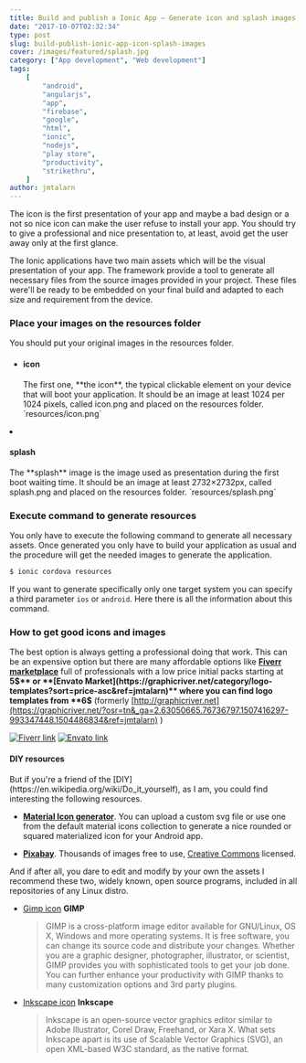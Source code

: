 ```yaml
---
title: Build and publish a Ionic App – Generate icon and splash images
date: "2017-10-07T02:32:34"
type: post
slug: build-publish-ionic-app-icon-splash-images
cover: /images/featured/splash.jpg
category: ["App development", "Web development"]
tags:
    [
        "android",
        "angularjs",
        "app",
        "firebase",
        "google",
        "html",
        "ionic",
        "nodejs",
        "play store",
        "productivity",
        "strikethru",
    ]
author: jmtalarn
---
```


The icon is the first presentation of your app and maybe a bad design or a not so nice icon can make the user refuse to install your app. You should try to give a professional and nice presentation to, at least, avoid get the user away only at the first glance.

<!--more-->

The Ionic applications have two main assets which will be the visual presentation of your app. The framework provide a tool to generate all necessary files from the source images provided in your project. These files were'll be ready to be embedded on your final build and adapted to each size and requirement from the device.

<h3>Place your images on the resources folder</h3>
You should put your original images in the resources folder.

-   <h4>icon</h4>
     The first one, **the icon**, the typical clickable element on your device that will boot your application. It should be an image at least 1024 per 1024 pixels, called icon.png and placed on the resources folder. `resources/icon.png`

  <li>
      <h4>splash</h4>
      The **splash** image is the image used as presentation during the first boot waiting time. It should be an image at least 2732×2732px, called splash.png and placed on the resources folder. `resources/splash.png`

<h3>Execute command to generate resources</h3>

You only have to execute the following command to generate all necessary assets. Once generated you only have to build your application as usual and the procedure will get the needed images to generate the application.

```bash
$ ionic cordova resources
```

If you want to generate specifically only one target system you can specify a third parameter `ios` or `android`. Here [](https://ionicframework.com/docs/cli/cordova/resources) there is all the information about this command.

<h3>How to get good icons and images</h3>

The best option is always getting a professional doing that work. This can be an expensive option but there are many affordable options like **[Fiverr marketplace](http://track.fiverr.com/visit/?bta=16718&nci=5456)** full of professionals with a low price initial packs starting at **5$** or **[Envato Market](https://graphicriver.net/category/logo-templates?sort=price-asc&ref=jmtalarn)** where you can find logo templates from **6$** (formerly [http://graphicriver.net](https://graphicriver.net/?osr=tn&_ga=2.63050665.76736797.1507416297-993347448.1504486834&ref=jmtalarn) )

[![Fiverr link](http://fiverr.ck-cdn.com/tn/serve/?cid=415444)](http://track.fiverr.com/visit/?bta=16718&nci=5456)
[![Envato link](/images/envato-300x243.jpg)](https://graphicriver.net/category/logo-templates?sort=price-asc&ref=jmtalarn)

<h4>DIY resources</h4>
But if you're a friend of the [DIY](https://en.wikipedia.org/wiki/Do_it_yourself), as I am, you could find interesting the following resources.

-   **[Material Icon generator](https://android-material-icon-generator.bitdroid.de/)**. You can upload a custom svg file or use one from the default material icons collection to generate a nice rounded or squared materialized icon for your Android app.
    [](/images/material-icon-generator.png)

-   **[Pixabay](https://pixabay.com/)**. Thousands of images free to use, [Creative Commons](https://en.wikipedia.org/wiki/Creative_Commons_license) licensed.
    [](/images/pixabay-search.png)

And if after all, you dare to edit and modify by your own the assets I recommend these two, widely known, open source programs, included in all repositories of any Linux distro.

-   [Gimp icon](/images/icon-gimp.png)
    **GIMP**
    <blockquote>
    GIMP is a cross-platform image editor available for GNU/Linux, OS X, Windows and more operating systems. It is free software, you can change its source code and distribute your changes.
    Whether you are a graphic designer, photographer, illustrator, or scientist, GIMP provides you with sophisticated tools to get your job done. You can further enhance your productivity with GIMP thanks to many customization options and 3rd party plugins.
    </blockquote>
-   [Inkscape icon](/images/icon-inkscape.png)
    **Inkscape**
    <blockquote>Inkscape is an open-source vector graphics editor similar to Adobe Illustrator, Corel Draw, Freehand, or Xara X. What sets Inkscape apart is its use of Scalable Vector Graphics (SVG), an open XML-based W3C standard, as the native format.
    </blockquote>
